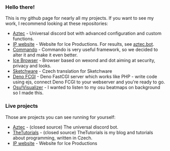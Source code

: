 ### Hello there!

This is my github page for nearly all my projects. If you want to see my work, I recommend looking at these repositories:

* [Aztec](https://github.com/iceproductions/discord-bot) - Universal discord bot with advanced configuration and custom functions.
* [IP website](https://github.com/iceproductions/website) - Website for Ice Productions. For results, see [aztec.bot](https://iceproductions.dev).
* [Commando](https://github.com/iceproductions/Commando) - Commando is very useful framework, so we decided to alter it and make it even better.
* [Ice Browser](https://github.com/iceproductions/browser) - Browser based on wexond and dot aiming at security, privacy and looks.
* [Sketchware](https://github.com/danbulant/sketchware-cz) - Czech translation for Sketchware
* [Deno FCGI](https://github.com/danbulant/dejs-fcgi) - Deno FastCGI server which works like PHP - write code using ejs, connect Deno FCGI to your webserver and you're ready to go.
* [Osu!Visualizer](https://github.com/danbulant/osuVisualizer) - I wanted to listen to my osu beatmaps on background so I made this.

### Live projects

Those are projects you can see running for yourself:

* [Aztec](https://aztec.bot) - (closed source) The universal discord bot.
* [TheTutorials](https://thetutorials.tk) - (closed source) TheTutorials is my blog and tutorials about programming, written in Czech.
* [IP website](https://iceproductions.dev) - Website for Ice Productions
